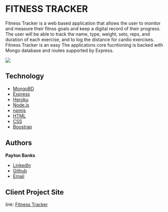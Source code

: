 # FITNESS TRACKER
Fitness Tracker is a web based application that allows the user to monitor and measure their fitnss goals and keep a digital record of their progress. The user will be able to track the name, type, weight, sets, reps, and duration of each exercise, and to log the distance for cardio exercises. Fitness Tracker is an easy The applicatons core fucntioning is backed with Mongo database and routes supported by Express. 

![](http://pfuserfiles.globiflow.com/1203120690-27917-webshot.png)



## Technology
* [MongoBD](https://www.mongodb.com/)
* [Express](https://www.npmjs.com/package/express)
* [Heroku](https://devcenter.heroku.com/categories/reference)
* [Node.js](https://nodejs.org/en/)
* [npmjs](https://docs.npmjs.com/)
* [HTML](https://developer.mozilla.org/en-US/docs/Web/HTML)
* [CSS](https://developer.mozilla.org/en-US/docs/Web/CSS)
* [Boostrap](https://getbootstrap.com/)

## Authors

**Payton Banks**
- [LinkedIn](https://www.linkedin.com/feed/)
- [Github](https://github.com/paytonbanks)
- [Email](mailto:payton.banks@gmail.com)

## Client Project Site
*link:*
[Fitness Tracker](https://obscure-beach-49755.herokuapp.com/)